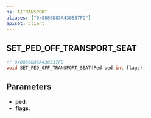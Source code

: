 ```yaml
---
ns: AITRANSPORT
aliases: ["0x8886D83A430537FD"]
apiset: client
---
```

## SET_PED_OFF_TRANSPORT_SEAT

```c
// 0x8886D83A430537FD
void SET_PED_OFF_TRANSPORT_SEAT(Ped ped,int flags);
```


## Parameters
* **ped**:
* **flags**: